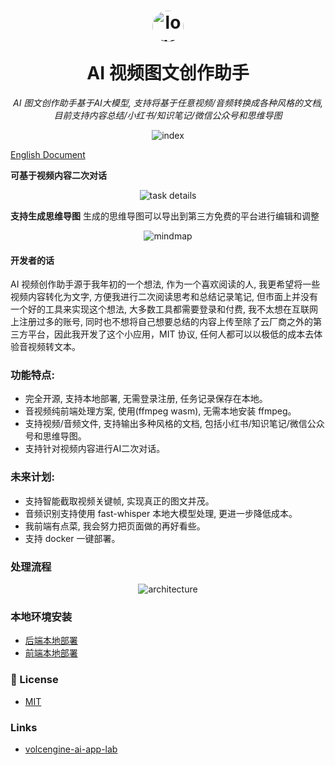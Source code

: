 <h1 align="center">
  <p>
  <img src="docs/images/logo.jpeg" alt="logo" width="50" height="50" style="border-radius: 50%;">
 </p>
  AI 视频图文创作助手
</h1>
<p align="center">
    <em> AI 图文创作助手基于AI大模型, 支持将基于任意视频/音频转换成各种风格的文档, 目前支持内容总结/小红书/知识笔记/微信公众号和思维导图 </em>
</p>

<p align="center">
    <img src="docs/images/index.png" alt="index">
</p>

[English Document](./README_EN.md)

**可基于视频内容二次对话**
<p align="center">
<img src="docs/images/task_details.png" alt="task details">
</p>

**支持生成思维导图**
生成的思维导图可以导出到第三方免费的平台进行编辑和调整
<p align="center">
<img src="docs/images/mindmap.png" alt="mindmap">
</p>

#### 开发者的话
AI 视频创作助手源于我年初的一个想法, 作为一个喜欢阅读的人, 我更希望将一些视频内容转化为文字, 方便我进行二次阅读思考和总结记录笔记, 但市面上并没有一个好的工具来实现这个想法, 大多数工具都需要登录和付费, 我不太想在互联网上注册过多的账号, 同时也不想将自己想要总结的内容上传至除了云厂商之外的第三方平台，因此我开发了这个小应用，MIT 协议, 任何人都可以以极低的成本去体验音视频转文本。


### 功能特点:
- 完全开源, 支持本地部署, 无需登录注册, 任务记录保存在本地。
- 音视频纯前端处理方案, 使用(ffmpeg wasm), 无需本地安装 ffmpeg。
- 支持视频/音频文件, 支持输出多种风格的文档, 包括小红书/知识笔记/微信公众号和思维导图。
- 支持针对视频内容进行AI二次对话。

### 未来计划:
- 支持智能截取视频关键帧, 实现真正的图文并茂。
- 音频识别支持使用 fast-whisper 本地大模型处理, 更进一步降低成本。
- 我前端有点菜, 我会努力把页面做的再好看些。
- 支持 docker 一键部署。

### 处理流程
<p align="center">
<img src="docs/images/process_flow.png" alt="architecture">
</p>

### 本地环境安装
- [后端本地部署](./backend/README.md)
- [前端本地部署](./frontend/README.md)


### 📄 License
- [MIT](./LICENSE)

### Links
- [volcengine-ai-app-lab](https://github.com/volcengine/ai-app-lab)

